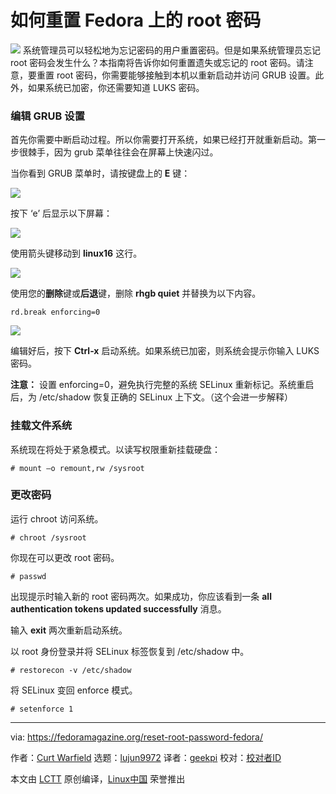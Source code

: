 如何重置 Fedora 上的 root 密码
======

![](https://fedoramagazine.org/wp-content/uploads/2018/04/resetrootpassword-816x345.jpg)
系统管理员可以轻松地为忘记密码的用户重置密码。但是如果系统管理员忘记 root 密码会发生什么？本指南将告诉你如何重置遗失或忘记的 root 密码。请注意，要重置 root 密码，你需要能够接触到本机以重新启动并访问 GRUB 设置。此外，如果系统已加密，你还需要知道 LUKS 密码。

### 编辑 GRUB 设置

首先你需要中断启动过程。所以你需要打开系统，如果已经打开就重新启动。第一步很棘手，因为 grub 菜单往往会在屏幕上快速闪过。

当你看到 GRUB 菜单时，请按键盘上的 **E** 键：

![][1]

按下 ‘e’ 后显示以下屏幕：

![][2]

使用箭头键移动到 **linux16** 这行。

![][3]

使用您的**删除**键或**后退**键，删除 **rhgb quiet** 并替换为以下内容。
```
rd.break enforcing=0

```

![][4]

编辑好后，按下 **Ctrl-x** 启动系统。如果系统已加密，则系统会提示你输入 LUKS 密码。

**注意：** 设置 enforcing=0，避免执行完整的系统 SELinux 重新标记。系统重启后，为 /etc/shadow 恢复正确的 SELinux 上下文。（这个会进一步解释）

### 挂载文件系统

系统现在将处于紧急模式。以读写权限重新挂载硬盘：
```
# mount –o remount,rw /sysroot

```

### 更改密码

运行 chroot 访问系统。
```
# chroot /sysroot

```

你现在可以更改 root 密码。
```
# passwd

```

出现提示时输入新的 root 密码两次。如果成功，你应该看到一条 **all authentication tokens updated successfully** 消息。

输入 **exit** 两次重新启动系统。

以 root 身份登录并将 SELinux 标签恢复到 /etc/shadow 中。
```
# restorecon -v /etc/shadow

```

将 SELinux 变回 enforce 模式。
```
# setenforce 1

```


--------------------------------------------------------------------------------

via: https://fedoramagazine.org/reset-root-password-fedora/

作者：[Curt Warfield][a]
选题：[lujun9972](https://github.com/lujun9972)
译者：[geekpi](https://github.com/geekpi)
校对：[校对者ID](https://github.com/校对者ID)

本文由 [LCTT](https://github.com/LCTT/TranslateProject) 原创编译，[Linux中国](https://linux.cn/) 荣誉推出

[a]:https://fedoramagazine.org/author/rcurtiswarfield/
[1]:https://fedoramagazine.org/wp-content/uploads/2018/04/grub.png
[2]:https://fedoramagazine.org/wp-content/uploads/2018/04/grub2.png
[3]:https://fedoramagazine.org/wp-content/uploads/2018/04/grub3.png
[4]:https://fedoramagazine.org/wp-content/uploads/2018/04/grub4.png
